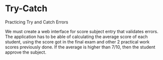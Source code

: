 # Try-Catch
Practicing Try and Catch Errors

We must create a web interface for score subject entry that validates errors. The application has to be able of calculating the average score of each student, using the score got in the final exam and other 2 practical work scores previously done. If the average is higher than 7/10, then the student approve the subject.
